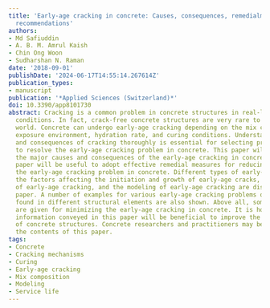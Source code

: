 ```yaml
---
title: 'Early-age cracking in concrete: Causes, consequences, remedialmeasures, and
  recommendations'
authors:
- Md Safiuddin
- A. B. M. Amrul Kaish
- Chin Ong Woon
- Sudharshan N. Raman
date: '2018-09-01'
publishDate: '2024-06-17T14:55:14.267614Z'
publication_types:
- manuscript
publication: '*Applied Sciences (Switzerland)*'
doi: 10.3390/app8101730
abstract: Cracking is a common problem in concrete structures in real-life service
  conditions. In fact, crack-free concrete structures are very rare to find in real
  world. Concrete can undergo early-age cracking depending on the mix composition,
  exposure environment, hydration rate, and curing conditions. Understanding the causes
  and consequences of cracking thoroughly is essential for selecting proper measures
  to resolve the early-age cracking problem in concrete. This paper will help to identify
  the major causes and consequences of the early-age cracking in concrete. Also, this
  paper will be useful to adopt effective remedial measures for reducing or eliminating
  the early-age cracking problem in concrete. Different types of early-age crack,
  the factors affecting the initiation and growth of early-age cracks, the causes
  of early-age cracking, and the modeling of early-age cracking are discussed in this
  paper. A number of examples for various early-age cracking problems of concrete
  found in different structural elements are also shown. Above all, some recommendations
  are given for minimizing the early-age cracking in concrete. It is hoped that the
  information conveyed in this paper will be beneficial to improve the service life
  of concrete structures. Concrete researchers and practitioners may benefit from
  the contents of this paper.
tags:
- Concrete
- Cracking mechanisms
- Curing
- Early-age cracking
- Mix composition
- Modeling
- Service life
---
```

